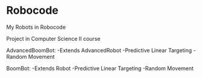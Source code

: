 # Robocode
My Robots in Robocode

Project in Computer Science II course

AdvancedBoomBot:
-Extends AdvancedRobot
-Predictive Linear Targeting
-Random Movement

BoomBot:
-Extends Robot
-Predictive Linear Targeting
-Random Movement
